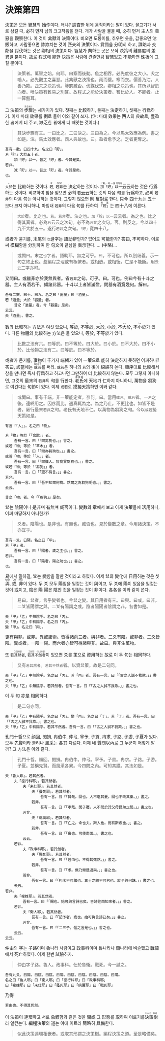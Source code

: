 # 決策第四

決策은 모든 智慧의 始作이다. 왜냐? 調査한 뒤에 움직이라는 말이 있다. 물고기가 서로 삼킬 때, 必히 먼저 남의 크고작음을 잰다. 개가 사람을 물을 때, 必히 먼저 主人의 善惡을 觀察한다. 이 것이 禽獸의 決策이다. 비오면 <ruby>도롱이<rt>비옷</rt></ruby>를, 추우면 옷을, 값좋으면 沽販하고, 사람좋으면 詐欺치는 것이 匹夫의 決策이다. 賞罰을 分明히 하고, 謀略과 交鄰을 討伐하는 것은 卿相의 決策이다. 智慧가 向하는 곳은 오직 決策의 難易度의 差異일 뿐이다. 故로 程式에 能한 決策은 사람에 견줄만큼 智慧있고 不能하면 珠板에 그칠 뿐이다.
> 決策者。萬智之始。何耶。曰察而後動。魚之相吞。必先度彼之大小。犬之嚙人。必先觀主之喜惡。此禽獸之決策也。雨而蓑。寒而衣。價善乃沽。人善乃欺。匹夫之決策也。陟罰臧否。伐謀伐交。卿相之決策也。其所以智於向者。唯決策有難易之別耳。故程式之能於決策者。智比於人。不能者。止一算盤耳。

그 決策의 <ruby>步驟<rt>프로세스</rt></ruby>는 세가지가 있다. 첫째는 比較하기, 둘째는 決定하기, 셋째는 行爲하기. 이제 마태 效果를 例로 들어 이와 같이 쓰자. (注: 마태 效果는 西人의 典故로, 豊盈한 者에게 더 주고, 缺乏한 者에게 더 빼앗는 것이다.)
> 其決步驟有三。一曰比之。二曰決之。三曰為之。今以馬太效應為例。書之如是。注。馬太效應者。西人典故也。曰。盈者愈予之。乏者更奪之。

```
吾有一數。曰四十九。名之曰「貯」。
若「貯」大於五十者。
	加「貯」以一。昔之「貯」者。今其是矣。
若非。
	減「貯」以一。昔之「貯」者。今其是矣。
也。
```
<ruby>`大於`<rt>\></rt></ruby>는 比較하는 것이다. <ruby>`若`<rt>IF</rt></ruby>, <ruby>`若非`<rt>ELSE</rt></ruby>는 決定하는 것이다. <ruby>`加「貯」以一`<rt>「貯」에 一을 더하라</rt></ruby>云云하는 것은 行爲하는 것이다. 비교하여 참을 얻으면 必히 `若`云云하는 것의 다음 句를 行爲하고, 必히 `若非`의 다음 句는 아니하는 것이다. 그렇지 않으면 則 反對로 한다. 只今 四十九는 五十보다 크지 아니하니, 마침내 `若非`의 다음 句를 行하여 <ruby>`「貯」`<rt>貯蓄</rt></ruby>는 四十八에 이른다.

> `大於`者。比之也。`若`。`若非`者。決之也。`加「貯」以一`云云者。為之也。比之得其真者。必為`若`云云之次句。必不為`若非`之次句。否。則反之。今以四十九不大於五十。遂行`若非`之次句。`「貯」`竟四十八。

或者가 묻기를, 末尾의 `也`글字는 語助辭인가? 없어도 可能한가? 答曰, 不可하다. 이로써 模糊함을 分別하여 한 句文이 끝남을 表示한다. ... (中略)...
> 或問曰。末之`也`字者。語助耶。無之可乎。曰。不可也。所以別歧義。示一句之終止也。蓋編程之理或有極繁者。或相嵌。或相銜。亡是不能斷。用`云云`二字亦可。

又問曰。或雖非亦於我無與者。省`若非`之句。可乎。曰。可也。例曰今有十斗之器。主人有酒若干。傾諸此器。十斗以上者皆滿盈。問器有酒竟幾何。解曰。

```
吾有二數。曰十。曰九。名之曰「器量」曰「酒量」。
若「酒量」大於「器量」者。
	昔之「酒量」者。今「器量」是矣。
云云。
夫「酒量」。書之。
```

數의 比較하는 方法은 여섯 있으니, <ruby>等於<rt>==</rt></ruby>, <ruby>不等於<rt>!=</rt></ruby>, <ruby>大於<rt>\></rt></ruby>, <ruby>小於<rt>\<</rt></ruby>, <ruby>不大於<rt>\<=</rt></ruby>, <ruby>不小於<rt>\>=</rt></ruby>가 있다. 다른 物體의 比較하는 方法은 둘 있으니, 等於, 不等於가 있다.
> 比數之法有六。曰等於。曰不等於。曰大於。曰小於。曰不大於。曰不小於。比他物之法有二。曰等於。曰不等於。

或者가 묻기를, 事物이 千가지 端緖가 있어 一策으로 能히 決定하지 못하면 어찌하나? 答曰, 該當에는 <ruby>`或若`<rt>ELSE IF</rt></ruby>를 써라. `或若`은 하나의 `若`의 後에 綿綿히 쓴다. 順序대로 比較해서 참을 만나면 즉시 行爲하고 하고나면 그만하여 더 比較하지 않는다. 모두 그렇지 아니하면, 그것의 最末의 `若非`의 句를 行한다. <ruby>老氏<rt>道德經</rt></ruby>에 天地가 仁하지 아니하니, 萬物을 芻狗로 여긴다는 句節이 있다. 이제 `或若`로 摸擬天策하면 이와 같다.
> 或問曰。事有千端。非一策能定者。奈何。曰。當用`或若`。`或若`者。一`若`之後。連綿用之。因序而比。遇真輒為之。為之乃止。不更比也。如皆不是者。厥行最末`若非`之句。老氏有天地不仁。以萬物為芻狗之句。今以`或若`擬天策如是。

```
有言「「人」」。名之曰「物」。

若「物」等於「「禽獸」」者。
	吾有一言。曰「「爾芻狗也。」」書之。
或若「物」等於「「草木」」者。
	吾有一言。曰「「爾亦芻狗也。」」書之。
或若「物」等於「「人」」者。
	吾有一言。曰「「爾雖人。於我實芻狗也。」」書之。
或若「物」等於「「芻狗」」者。
	吾有一言。曰「「更不待言。」」書之。
若非。
	吾有一言。曰「「吾不知爾何物。然爾之為芻狗明也。」」書之。
云云。

昔之「物」者。今「「芻狗」」是矣。
```

爻는 陰陽이니 是非며 有無며 臧否이다. 變數의 章에서 보고 이제 決策들에 活用하니, 어찌 마땅하지 아니한가?
> 爻者。陰陽也。是非也。有無也。臧否也。見於變數之章。今用諸決策。不亦宜乎。

```
吾有一爻。曰陽。名之曰「甲」。
若「甲」者。
	吾有一言。曰「「陽者。歲之主也。」」書之。
若非。
	吾有一言。曰「「陰者。陽之助也。」」書之。
也。
```

易에서 말하길, 爻는 變함을 말한 것이라고 하였다. 이제 爻의 變化에 日用하는 것은 셋 <ruby>與<rt>AND</rt></ruby>, <ruby>或<rt>OR</rt></ruby>, <ruby>非<rt>NOT</rt></ruby>이 있다. 두 爻 모두 陽임을 일컫는 것이 與이고, 두 爻에 陽이 있음을 일컫는 것이 或이고, 陰은 陽 陽은 陰인 것을 일컫는 것이 非이다. 各各을 이와 같이 쓴다. 
> 易曰。爻者。言乎變者也。今爻之變。其日用者有三。曰與。曰或。曰非。二爻皆陽謂之與。二爻有陽謂之或。陰者陽陽者陰謂之非。各書如是。

```
夫「甲」「乙」中無陰乎。名之曰「丙」。
夫「甲」「乙」中有陽乎。名之曰「丙」。
變「甲」。名之曰「丙」。
```

更有與非。或非。異或諸術。皆得諸向三者。與非者。二爻有陰。或非者。二爻皆陰。異或者。一陰一陽。而六者亦皆可得諸與非。故曰。與非生萬物。

또 <ruby>`若其然者`<rt>그러하면</rt></ruby>, <ruby>`若其不然者`<rt>그러지 아니하면</rt></ruby>이 있으면 爻를 策으로 資用하는 故로 이 두 句는 相同하다.
> 又有`若其然者`。`若其不然者`者。以資爻策。故是二句同。

```
夫「甲」「乙」中無陰乎。名之曰「丙」。若「丙」者。吾有一言。曰「「古之人誠不我欺。」」書之也。
夫「甲」「乙」中無陰乎。若其然者。吾有一言。曰「「古之人誠不我欺。」」書之也。
```

이 두 句 亦是 相同하다.
> 是二句亦同。

```
夫「甲」「乙」中有陽乎。名之曰「丙」。變「丙」。名之曰「丁」。若「丁」者。吾有一言。曰「「古之人誠不我欺。」」書之也。
夫「甲」「乙」中有陽乎。若其不然者。吾有一言。曰「「古之人誠不我欺。」」書之也。
```

孔門十哲으로 顔回, 閔損, 冉伯牛, 仲弓, 宰予, 子貢, 冉求, 子路, 子游, 子夏가 있다. 모두 先賢이라 불리나 風采는 各其 다르다. 이제 네 質問以內로 그 누군지 어떻게 알까? 그 方法은 이와 같다.
> 孔門十哲。顏回。閔損。冉伯牛。仲弓。宰予。子貢。冉求。子路。子游。子夏。並稱先賢。而風采各異。今四問之內。可知其誰。其法如是。

```
夫「魯人耶」。若其然者。
	夫「德行科耶」。若其然者。
		夫「未仕耶」。若其然者。
			夫「蚤死耶」。若其然者。
				吾有一言。曰「「賢哉。回也。人不堪其憂。回也不改其樂。」」書之。
			若非。
				吾有一言。曰「「孝哉。閔子騫。人不間於其父母昆弟之間。」」書之也。
		若非。
			夫「病厲耶」。若其然者。
				吾有一言。曰「「亡之。命也夫。斯人也。而有斯疾也。」」書之。
			若非。
				吾有一言。曰「「雍也。可使南面。」」書之也。
		云云。
	若非。
		夫「政事科耶」。若其然者。
			夫「戰死耶」。若其然者。
				吾有一言。曰「「若由也。不得其死然。」」書之。
			若非。
				吾有一言。曰「「求。無乃爾是過與。」」書之也。
		若非。
			吾有一言。曰「「朽木不可雕也。糞土之牆不可杇也。於予與何誅。」」書之也。
	云云。
若非。
	夫「複姓耶」。若其然者。
		吾有一言。曰「「賜也。始可與言詩已矣。告諸往而知來者。」」書之。
	若非。
		夫「衛人耶」。若其然者。
			吾有一言。曰「「起予者。商也。始可與言詩已矣。」」書之。
		若非。
			吾有一言。曰「「二三子。偃之言是也。」」書之也。
	云云。
云云。
```

仲由의 字는 子路이며 魯나라 사람이고 政事科이며 魯나라나 衛나라에 벼슬했고 戰鬪에서 死亡하였다. 이제 한번 試驗하자.
> 仲由字子路。魯人。政事科。仕於魯衛。戰死。今一試之。

```
吾有九爻。曰陽。曰陰。曰陰。曰陽。曰陰。曰陰。曰陰。曰陰。曰陽。
名之曰「魯人耶」曰「衛人耶」曰「德行科耶」曰「政事科耶」
曰「複姓耶」曰「未仕耶」曰「蚤死耶」曰「病厲耶」曰「戰死耶」
```

乃得

```
若由也。不得其死然。
```

이 決策이 連環하고 서로 象嵌함과 같은 것을 間或 그 形態를 取하여 이르기를 <ruby>決策樹<rt>디시전 트리</rt></ruby>라 일컫는다. 編程決策의 道는 이에 이르러 簡略히 具備한다.
> 似此決策連環相嵌者。或取其形謂之決策樹。編程決策之道。至是略備矣。
